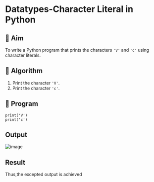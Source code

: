 # Datatypes-Character Literal in Python

## 🎯 Aim
To write a Python program that prints the characters `'V'` and `'c'` using character literals.

## 🧠 Algorithm
1. Print the character `'V'`.
2. Print the character `'c'`.

## 🧾 Program
```
print('V')
print('c')
```
## Output
![image](https://github.com/user-attachments/assets/3be014ed-ee67-4ab3-a5e4-e1506b921eb6)

## Result
Thus,the excepted output is achieved
